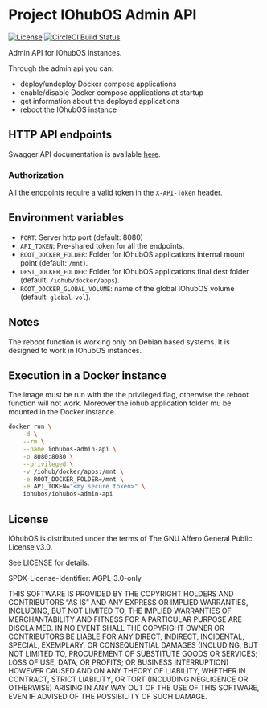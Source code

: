 # Project IOhubOS Admin API

[![License](https://img.shields.io/github/license/iohubos/iohubos-admin-api.svg)](LICENSE)
[![CircleCI Build Status](https://circleci.com/gh/iohubos/iohubos-admin-api/tree/master.svg?style=shield)](https://circleci.com/gh/iohubos/iohubos-admin-api/tree/master)

Admin API for IOhubOS instances.

Through the admin api you can:

* deploy/undeploy Docker compose applications
* enable/disable Docker compose applications at startup
* get information about the deployed applications
* reboot the IOhubOS instance

## HTTP API endpoints

Swagger API documentation is available [here](https://app.swaggerhub.com/apis-docs/iohubos/iohubos-admin-api).

### Authorization

All the endpoints require a valid token in the `X-API-Token` header.

## Environment variables

* `PORT`: Server http port (default: 8080)
* `API_TOKEN`: Pre-shared token for all the endpoints.
* `ROOT_DOCKER_FOLDER`: Folder for IOhubOS applications internal mount point (default: `/mnt`).
* `DEST_DOCKER_FOLDER`: Folder for IOhubOS applications final dest folder (default: `/iohub/docker/apps`).
* `ROOT_DOCKER_GLOBAL_VOLUME`: name of the global IOhubOS volume (default: `global-vol`).

## Notes

The reboot function is working only on Debian based systems. It is designed to work in IOhubOS instances.

## Execution in a Docker instance

The image must be run with the the privileged flag, otherwise the reboot function will not work.
Moreover the iohub application folder mu be mounted in the Docker instance.

```bash
docker run \
    -d \
    --rm \
    --name iohubos-admin-api \
    -p 8080:8080 \
    --privileged \
    -v /iohub/docker/apps:/mnt \
    -e ROOT_DOCKER_FOLDER=/mnt \
    -e API_TOKEN="<my secure token>" \
    iohubos/iohubos-admin-api
```

## License

IOhubOS is distributed under the terms of The GNU Affero General Public License v3.0.

See [LICENSE](LICENSE) for details.

SPDX-License-Identifier: AGPL-3.0-only

THIS SOFTWARE IS PROVIDED BY THE COPYRIGHT HOLDERS AND CONTRIBUTORS “AS IS”
AND ANY EXPRESS OR IMPLIED WARRANTIES, INCLUDING, BUT NOT LIMITED TO,
THE IMPLIED WARRANTIES OF MERCHANTABILITY AND FITNESS FOR A PARTICULAR PURPOSE ARE DISCLAIMED.
IN NO EVENT SHALL THE COPYRIGHT OWNER OR CONTRIBUTORS BE LIABLE FOR ANY
DIRECT, INDIRECT, INCIDENTAL, SPECIAL, EXEMPLARY, OR CONSEQUENTIAL DAMAGES
(INCLUDING, BUT NOT LIMITED TO, PROCUREMENT OF SUBSTITUTE GOODS OR SERVICES; LOSS OF USE, DATA, OR PROFITS;
OR BUSINESS INTERRUPTION) HOWEVER CAUSED AND ON ANY THEORY OF LIABILITY, WHETHER IN CONTRACT,
STRICT LIABILITY, OR TORT (INCLUDING NEGLIGENCE OR OTHERWISE) ARISING IN ANY WAY
OUT OF THE USE OF THIS SOFTWARE, EVEN IF ADVISED OF THE POSSIBILITY OF SUCH DAMAGE.
